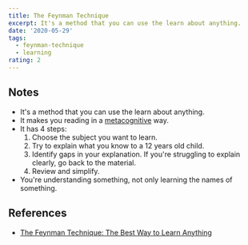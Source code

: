 ```yaml
---
title: The Feynman Technique
excerpt: It's a method that you can use the learn about anything.
date: '2020-05-29'
tags:
  - feynman-technique
  - learning
rating: 2
---
```


## Notes

- It's a method that you can use the learn about anything.
- It makes you reading in a [metacognitive](/zettelkasten/reading-metacognitively) way.
- It has 4 steps:
  1. Choose the subject you want to learn.
  2. Try to explain what you know to a 12 years old child.
  3. Identify gaps in your explanation. If you're struggling to explain clearly, go back to the material.
  4. Review and simplify.
- You're understanding something, not only learning the names of something.

## References

- [The Feynman Technique: The Best Way to Learn Anything](https://fs.blog/2012/04/feynman-technique/)
